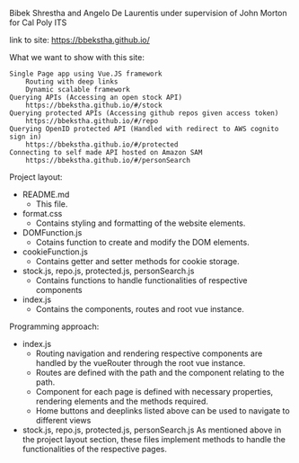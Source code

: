 Bibek Shrestha and Angelo De Laurentis under supervision of John Morton for Cal Poly ITS

link to site: https://bbekstha.github.io/

What we want to show with this site:

    Single Page app using Vue.JS framework
        Routing with deep links
        Dynamic scalable framework
    Querying APIs (Accessing an open stock API)
        https://bbekstha.github.io/#/stock
    Querying protected APIs (Accessing github repos given access token)
        https://bbekstha.github.io/#/repo
    Querying OpenID protected API (Handled with redirect to AWS cognito sign in)
        https://bbekstha.github.io/#/protected
    Connecting to self made API hosted on Amazon SAM
        https://bbekstha.github.io/#/personSearch

Project layout:
   - README.md
      - This file.
   - format.css
      - Contains styling and formatting of the website elements.
   - DOMFunction.js
      - Cotains function to create and modify the DOM elements.
   - cookieFunction.js
      - Contains getter and setter methods for cookie storage.
   - stock.js, repo.js, protected.js, personSearch.js
      - Contains functions to handle functionalities of respective components
   - index.js
      - Contains the components, routes and root vue instance.

Programming approach:
   - index.js
      - Routing navigation and rendering respective components are handled by the vueRouter through the root vue instance.
      - Routes are defined with the path and the component relating to the path.
      - Component for each page is defined with necessary properties, rendering elements and the methods required.
      - Home buttons and deeplinks listed above can be used to navigate to different views
   - stock.js, repo.js, protected.js, personSearch.js
      As mentioned above in the project layout section, these files implement methods to handle the functionalities of the respective pages.
